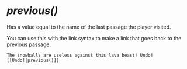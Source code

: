 # *previous()*

Has a value equal to the name of the last passage the player visited.

You can use this with the link syntax to make a link that goes back to the previous passage:

```twee
The snowballs are useless against this lava beast! Undo! [[Undo!|previous()]]
```

